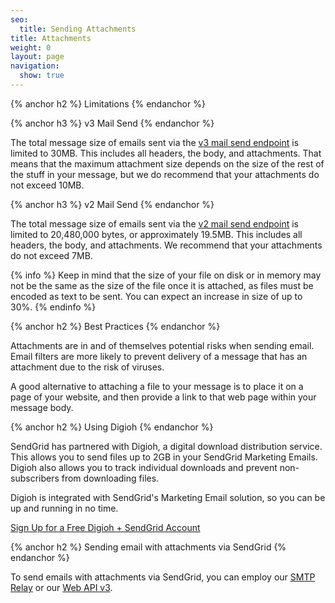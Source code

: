 ```yaml
---
seo:
  title: Sending Attachments
title: Attachments
weight: 0
layout: page
navigation:
  show: true
---
```


{% anchor h2 %}
Limitations
{% endanchor %}

{% anchor h3 %}
v3 Mail Send
{% endanchor %}

The total message size of emails sent via the [v3 mail send endpoint]({{root_url}}/API_Reference/Web_API_v3/Mail/overview.html) is limited to 30MB. This includes all headers, the body, and attachments. That means
that the maximum attachment size depends on the size of the rest of the
stuff in your message, but we do recommend that your attachments do not exceed 10MB.

{% anchor h3 %}
v2 Mail Send
{% endanchor %}

The total message size of emails sent via the [v2 mail send endpoint]({{root_url}}/API_Reference/Web_API/mail.html) is limited to 20,480,000 bytes, or approximately
19.5MB. This includes all headers, the body, and attachments. We recommend that your attachments do not exceed 7MB.

{% info %}
Keep in mind that the size of your file on disk or in memory may
not be the same as the size of the file once it is attached, as files must
be encoded as text to be sent. You can expect an increase in size of up
to 30%.
{% endinfo %}

{% anchor h2 %}
Best Practices
{% endanchor %}

Attachments are in and of themselves potential risks when sending email.
Email filters are more likely to prevent delivery of a message that has an attachment
due to the risk of viruses.

A good alternative to attaching a file to your message is to place it on a page of your website,
and then provide a link to that web page within your message body.

{% anchor h2 %}
Using Digioh
{% endanchor %}

SendGrid has partnered with Digioh, a digital download distribution service. This allows you to send
files up to 2GB in your SendGrid Marketing Emails. Digioh also allows you to track individual
downloads and prevent non-subscribers from downloading files.

Digioh is integrated with SendGrid's Marketing Email solution, so you can be up and running in no time.

[Sign Up for a Free Digioh + SendGrid
Account](https://digioh.com/sendgrid)

{% anchor h2 %}
Sending email with attachments via SendGrid
{% endanchor %}

To send emails with attachments via SendGrid, you can employ our [SMTP Relay]({{root_url}}/Integrate/index.html#-SMTP-Relay) or our [Web API v3]({{root_url}}/API_Reference/Web_API_v3/Mail/overview.html).
